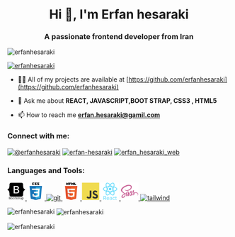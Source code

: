 <h1 align="center">Hi 👋, I'm Erfan hesaraki</h1>
<h3 align="center">A passionate frontend developer from Iran</h3>

<p align="left"> <img src="https://komarev.com/ghpvc/?username=erfanhesaraki&label=Profile%20views&color=0e75b6&style=flat" alt="erfanhesaraki" /> </p>

<p align="left"> <a href="https://github.com/ryo-ma/github-profile-trophy"><img src="https://github-profile-trophy.vercel.app/?username=erfanhesaraki" alt="erfanhesaraki" /></a> </p>

- 👨‍💻 All of my projects are available at [https://github.com/erfanhesaraki](https://github.com/erfanhesaraki)

- 💬 Ask me about **REACT, JAVASCRIPT,BOOT STRAP, CSS3 , HTML5**

- 📫 How to reach me **erfan.hesaraki@gamil.com**

<h3 align="left">Connect with me:</h3>
<p align="left">
<a href="https://twitter.com/@erfanhesaraki" target="blank"><img align="center" src="https://raw.githubusercontent.com/rahuldkjain/github-profile-readme-generator/master/src/images/icons/Social/twitter.svg" alt="@erfanhesaraki" height="30" width="40" /></a>
<a href="https://linkedin.com/in/erfan-hesaraki" target="blank"><img align="center" src="https://raw.githubusercontent.com/rahuldkjain/github-profile-readme-generator/master/src/images/icons/Social/linked-in-alt.svg" alt="erfan-hesaraki" height="30" width="40" /></a>
<a href="https://instagram.com/erfan_hesaraki_web" target="blank"><img align="center" src="https://raw.githubusercontent.com/rahuldkjain/github-profile-readme-generator/master/src/images/icons/Social/instagram.svg" alt="erfan_hesaraki_web" height="30" width="40" /></a>
</p>

<h3 align="left">Languages and Tools:</h3>
<p align="left"> <a href="https://getbootstrap.com" target="_blank" rel="noreferrer"> <img src="https://raw.githubusercontent.com/devicons/devicon/master/icons/bootstrap/bootstrap-plain-wordmark.svg" alt="bootstrap" width="40" height="40"/> </a> <a href="https://www.w3schools.com/css/" target="_blank" rel="noreferrer"> <img src="https://raw.githubusercontent.com/devicons/devicon/master/icons/css3/css3-original-wordmark.svg" alt="css3" width="40" height="40"/> </a> <a href="https://git-scm.com/" target="_blank" rel="noreferrer"> <img src="https://www.vectorlogo.zone/logos/git-scm/git-scm-icon.svg" alt="git" width="40" height="40"/> </a> <a href="https://www.w3.org/html/" target="_blank" rel="noreferrer"> <img src="https://raw.githubusercontent.com/devicons/devicon/master/icons/html5/html5-original-wordmark.svg" alt="html5" width="40" height="40"/> </a> <a href="https://developer.mozilla.org/en-US/docs/Web/JavaScript" target="_blank" rel="noreferrer"> <img src="https://raw.githubusercontent.com/devicons/devicon/master/icons/javascript/javascript-original.svg" alt="javascript" width="40" height="40"/> </a> <a href="https://reactjs.org/" target="_blank" rel="noreferrer"> <img src="https://raw.githubusercontent.com/devicons/devicon/master/icons/react/react-original-wordmark.svg" alt="react" width="40" height="40"/> </a> <a href="https://sass-lang.com" target="_blank" rel="noreferrer"> <img src="https://raw.githubusercontent.com/devicons/devicon/master/icons/sass/sass-original.svg" alt="sass" width="40" height="40"/> </a> <a href="https://tailwindcss.com/" target="_blank" rel="noreferrer"> <img src="https://www.vectorlogo.zone/logos/tailwindcss/tailwindcss-icon.svg" alt="tailwind" width="40" height="40"/> </a> </p>

<p><img align="left" src="https://github-readme-stats.vercel.app/api/top-langs?username=erfanhesaraki&show_icons=true&locale=en&layout=compact" alt="erfanhesaraki" /></p>

<p>&nbsp;<img align="center" src="https://github-readme-stats.vercel.app/api?username=erfanhesaraki&show_icons=true&locale=en" alt="erfanhesaraki" /></p>

<p><img align="center" src="https://github-readme-streak-stats.herokuapp.com/?user=erfanhesaraki&" alt="erfanhesaraki" /></p>


